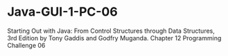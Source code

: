 # Java-GUI-1-PC-06
Starting Out with Java: From Control Structures through Data Structures, 3rd Edition by Tony Gaddis and Godfry Muganda.  Chapter 12 Programming Challenge 06
